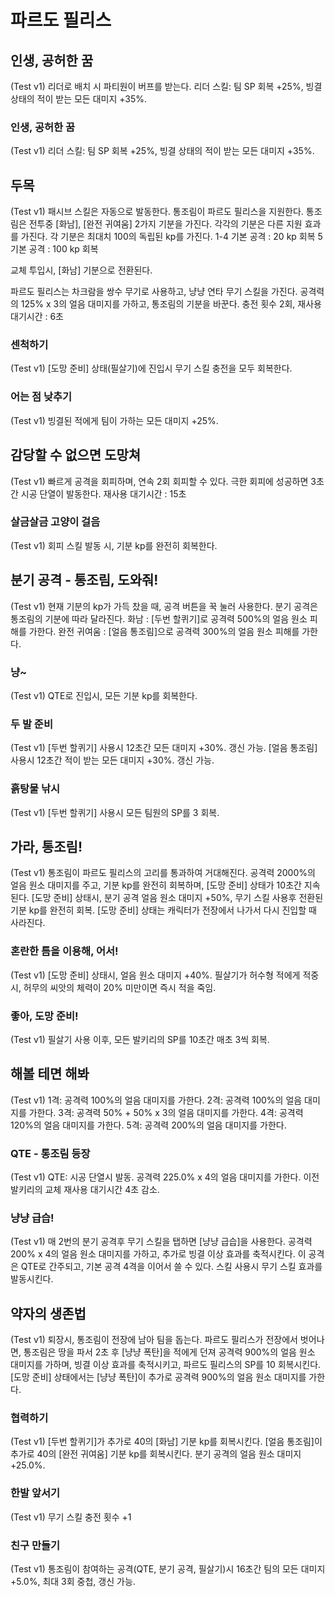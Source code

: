 # 파르도 필리스

## 인생, 공허한 꿈

(Test v1) 리더로 배치 시 파티원이 버프를 받는다.
리더 스킬: 팀 SP 회복 +25%, 빙결 상태의 적이 받는 모든 대미지 +35%.

### 인생, 공허한 꿈

(Test v1) 리더 스킬: 팀 SP 회복 +25%, 빙결 상태의 적이 받는 모든 대미지 +35%.

## 두목

(Test v1) 패시브 스킬은 자동으로 발동한다. 통조림이 파르도 필리스을 지원한다. 통조림은 전투중 [화남], [완전 귀여움] 2가지 기분을 가진다. 각각의 기분은 다른 지원 효과를 가진다. 각 기분은 최대치 100의 독립된 kp를 가진다.
1-4 기본 공격 : 20 kp 회복
5 기본 공격 : 100 kp 회복

교체 투입시, [화남] 기분으로 전환된다.

파르도 필리스는 차크람을 쌍수 무기로 사용하고, 냥냥 연타 무기 스킬을 가진다. 공격력의 125% x 3의 얼음 대미지를 가하고, 통조림의 기분을 바꾼다.
충전 횟수 2회, 재사용 대기시간 : 6초

### 센척하기

(Test v1) [도망 준비] 상태(필살기)에 진입시 무기 스킬 충전을 모두 회복한다.

### 어는 점 낮추기

(Test v1) 빙결된 적에게 팀이 가하는 모든 대미지 +25%.

## 감당할 수 없으면 도망쳐

(Test v1) 빠르게 공격을 회피하며, 연속 2회 회피할 수 있다.
극한 회피에 성공하면 3초간 시공 단열이 발동한다. 재사용 대기시간 : 15초

### 살금살금 고양이 걸음

(Test v1) 회피 스킬 발동 시, 기분 kp를 완전히 회복한다.

## 분기 공격 - 통조림, 도와줘!

(Test v1)
현재 기분의 kp가 가득 찼을 때, 공격 버튼을 꾹 눌러 사용한다.
분기 공격은 통조림의 기분에 따라 달라진다.
화남 : [두번 할퀴기]로 공격력 500%의 얼음 원소 피해를 가한다.
완전 귀여움 : [얼음 통조림]으로 공격력 300%의 얼음 원소 피해를 가한다.

### 냥~

(Test v1) QTE로 진입시, 모든 기분 kp를 회복한다.

### 두 발 준비

(Test v1)
[두번 할퀴기] 사용시 12초간 모든 대미지 +30%. 갱신 가능.
[얼음 통조림] 사용시 12초간 적이 받는 모든 대미지 +30%. 갱신 가능.

### 흙탕물 낚시

(Test v1) [두번 할퀴기] 사용시 모든 팀원의 SP를 3 회복.

## 가라, 통조림!

(Test v1) 통조림이 파르도 필리스의 고리를 통과하여 거대해진다. 공격력 2000%의 얼음 원소 대미지를 주고, 기분 kp를 완전히 회복하며, [도망 준비] 상태가 10초간 지속된다.
[도망 준비] 상태시, 분기 공격 얼음 원소 대미지 +50%, 무기 스킬 사용후 전환된 기분 kp를 완전히 회복.
[도망 준비] 상태는 캐릭터가 전장에서 나가서 다시 진입할 때 사라진다.

### 혼란한 틈을 이용해, 어서!

(Test v1) [도망 준비] 상태시, 얼음 원소 대미지 +40%. 필살기가 허수형 적에게 적중시, 허무의 씨앗의 체력이 20% 미만이면 즉시 적을 죽임.

### 좋아, 도망 준비!

(Test v1) 필살기 사용 이후, 모든 발키리의 SP를 10초간 매초 3씩 회복.

## 해볼 테면 해봐

(Test v1) 1격: 공격력 100%의 얼음 대미지를 가한다.
2격: 공격력 100%의 얼음 대미지를 가한다.
3격: 공격력 50% + 50% x 3의 얼음 대미지를 가한다.
4격: 공격력 120%의 얼음 대미지를 가한다.
5격: 공격력 200%의 얼음 대미지를 가한다.

### QTE - 통조림 등장

(Test v1) QTE: 시공 단열시 발동. 공격력 225.0% x 4의 얼음 대미지를 가한다. 이전 발키리의 교체 재사용 대기시간 4초 감소.

### 냥냥 급습!

(Test v1) 매 2번의 분기 공격후 무기 스킬을 탭하면 [냥냥 급습]을 사용한다. 공격력 200% x 4의 얼음 원소 대미지를 가하고, 추가로 빙결 이상 효과를 축적시킨다. 이 공격은 QTE로 간주되고, 기본 공격 4격을 이어서 쓸 수 있다. 스킬 사용시 무기 스킬 효과를 발동시킨다.

## 약자의 생존법

(Test v1) 퇴장시, 통조림이 전장에 남아 팀을 돕는다.
파르도 필리스가 전장에서 벗어나면, 통조림은 땅을 파서 2초 후 [냥냥 폭탄]을 적에게 던져 공격력 900%의 얼음 원소 대미지를 가하며, 빙결 이상 효과를 축적시키고, 파르도 필리스의 SP를 10 회복시킨다. [도망 준비] 상태에서는 [냥냥 폭탄]이 추가로 공격력 900%의 얼음 원소 대미지를 가한다.

### 협력하기

(Test v1)
[두번 할퀴기]가 추가로 40의 [화남] 기분 kp를 회복시킨다.
[얼음 통조림]이 추가로 40의 [완전 귀여움] 기분 kp를 회복시킨다. 분기 공격의 얼음 원소 대미지 +25.0%.

### 한발 앞서기

(Test v1) 무기 스킬 충전 횟수 +1

### 친구 만들기

(Test v1) 통조림이 참여하는 공격(QTE, 분기 공격, 필살기)시 16초간 팀의 모든 대미지 +5.0%, 최대 3회 중첩, 갱신 가능.
